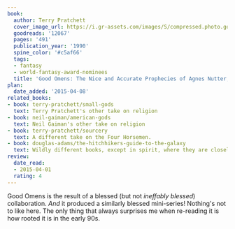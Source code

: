 ```yaml
---
book:
  author: Terry Pratchett
  cover_image_url: https://i.gr-assets.com/images/S/compressed.photo.goodreads.com/books/1615552073l/12067.jpg
  goodreads: '12067'
  pages: '491'
  publication_year: '1990'
  spine_color: '#c5af66'
  tags:
  - fantasy
  - world-fantasy-award-nominees
  title: 'Good Omens: The Nice and Accurate Prophecies of Agnes Nutter, Witch'
plan:
  date_added: '2015-04-08'
related_books:
- book: terry-pratchett/small-gods
  text: Terry Pratchett's other take on religion
- book: neil-gaiman/american-gods
  text: Neil Gaiman's other take on religion
- book: terry-pratchett/sourcery
  text: A different take on the Four Horsemen.
- book: douglas-adams/the-hitchhikers-guide-to-the-galaxy
  text: Wildly different books, except in spirit, where they are closely related.
review:
  date_read:
  - 2015-04-01
  rating: 4
---
```


Good Omens is the result of a blessed (but not *ineffably blessed*) collaboration. *And* it produced a similarly blessed
mini-series! Nothing's not to like here. The only thing that always surprises me when re-reading it is how rooted it is
in the early 90s.
